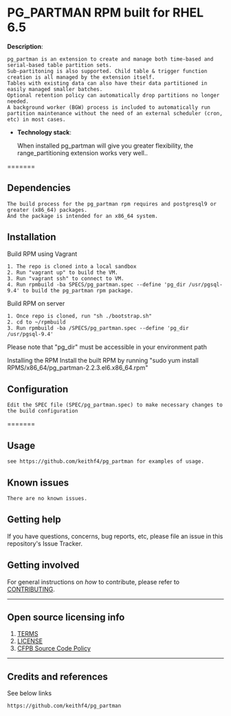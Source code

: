 # PG_PARTMAN RPM built for RHEL 6.5

**Description**:

    pg_partman is an extension to create and manage both time-based and serial-based table partition sets. 
    Sub-partitoning is also supported. Child table & trigger function creation is all managed by the extension itself. 
    Tables with existing data can also have their data partitioned in easily managed smaller batches. 
    Optional retention policy can automatically drop partitions no longer needed. 
    A background worker (BGW) process is included to automatically run partition maintenance without the need of an external scheduler (cron, etc) in most cases.


  - **Technology stack**: 

    When installed pg_partman will give you greater flexibility, the range_partitioning extension works very well.. 



=======

## Dependencies

    The build process for the pg_partman rpm requires and postgresql9 or greater (x86_64) packages. 
    And the package is intended for an x86_64 system.

## Installation

Build RPM using Vagrant

    1. The repo is cloned into a local sandbox
    2. Run "vagrant up" to build the VM.
    3. Run "vagrant ssh" to connect to VM.
    4. Run rpmbuild -ba SPECS/pg_partman.spec --define 'pg_dir /usr/pgsql-9.4' to build the pg_partman rpm package.

Build RPM on server

    1. Once repo is cloned, run "sh ./bootstrap.sh"
    2. cd to ~/rpmbuild 
    3. Run rpmbuild -ba /SPECS/pg_partman.spec --define 'pg_dir /usr/pgsql-9.4'

Please note that "pg_dir" must be accessible in your environment path

Installing the RPM 
Install the built RPM by running "sudo yum install RPMS/x86_64/pg_partman-2.2.3.el6.x86_64.rpm"

## Configuration

    Edit the SPEC file (SPEC/pg_partman.spec) to make necessary changes to the build configuration

=======

## Usage

    see https://github.com/keithf4/pg_partman for examples of usage.


## Known issues

    There are no known issues.

## Getting help

If you have questions, concerns, bug reports, etc, please file an issue in this repository's Issue Tracker.


## Getting involved

For general instructions on _how_ to contribute, please refer to [CONTRIBUTING](CONTRIBUTING.md).


----

## Open source licensing info
1. [TERMS](TERMS.md)
2. [LICENSE](LICENSE)
3. [CFPB Source Code Policy](https://github.com/cfpb/source-code-policy/)


----

## Credits and references

See below links

    https://github.com/keithf4/pg_partman

